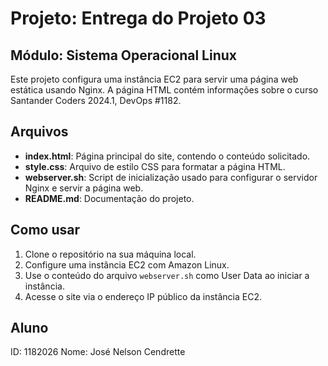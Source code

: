 # Projeto: Entrega do Projeto 03

## Módulo: Sistema Operacional Linux

Este projeto configura uma instância EC2 para servir uma página web estática usando Nginx. A página HTML contém informações sobre o curso Santander Coders 2024.1, DevOps #1182.

## Arquivos

- **index.html**: Página principal do site, contendo o conteúdo solicitado.
- **style.css**: Arquivo de estilo CSS para formatar a página HTML.
- **webserver.sh**: Script de inicialização usado para configurar o servidor Nginx e servir a página web.
- **README.md**: Documentação do projeto.

## Como usar

1. Clone o repositório na sua máquina local.
2. Configure uma instância EC2 com Amazon Linux.
3. Use o conteúdo do arquivo `webserver.sh` como User Data ao iniciar a instância.
4. Acesse o site via o endereço IP público da instância EC2.

## Aluno

ID: 1182026
Nome: José Nelson Cendrette
